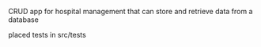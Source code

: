 CRUD app for hospital management that can store and retrieve data from a database

placed tests in src/tests
